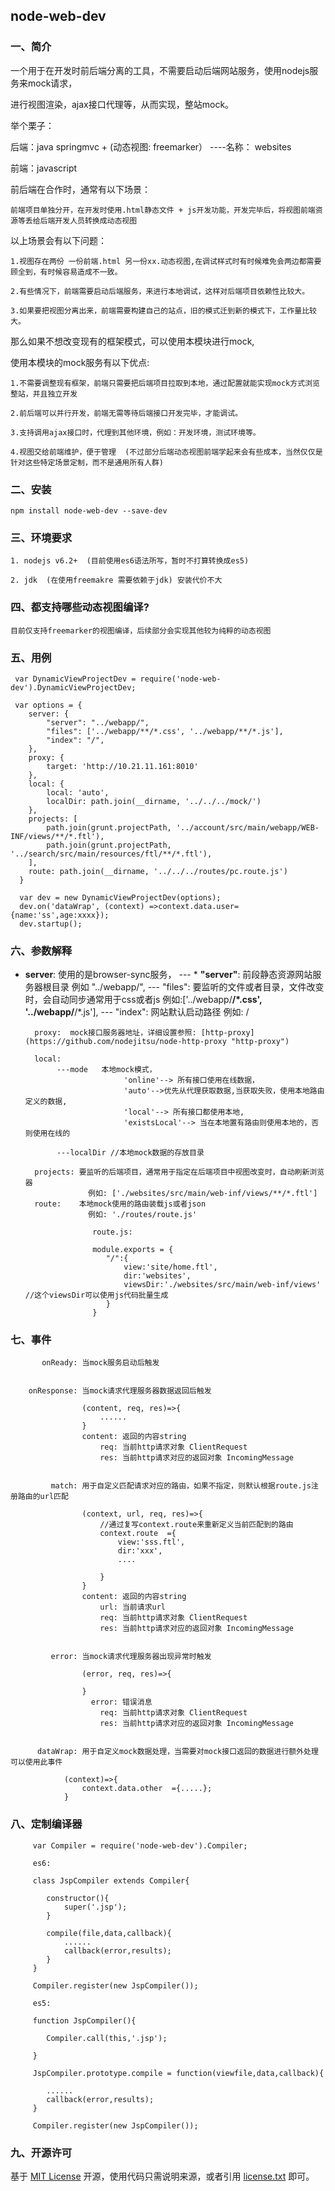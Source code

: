 ## node-web-dev

### 一、简介

一个用于在开发时前后端分离的工具，不需要启动后端网站服务，使用nodejs服务来mock请求，

进行视图渲染，ajax接口代理等，从而实现，整站mock。

举个栗子：

  后端：java springmvc + (动态视图: freemarker） ----名称： websites

  前端：javascript

  前后端在合作时，通常有以下场景：

	前端项目单独分开，在开发时使用.html静态文件 + js开发功能，开发完毕后，将视图前端资源等丢给后端开发人员转换成动态视图

  以上场景会有以下问题：

	1.视图存在两份 一份前端.html 另一份xx.动态视图,在调试样式时有时候难免会两边都需要顾全到，有时候容易造成不一致。

	2.有些情况下，前端需要启动后端服务，来进行本地调试，这样对后端项目依赖性比较大。

	3.如果要把视图分离出来，前端需要构建自己的站点，旧的模式迁到新的模式下，工作量比较大。

  那么如果不想改变现有的框架模式，可以使用本模块进行mock,

  使用本模块的mock服务有以下优点:

	1.不需要调整现有框架，前端只需要把后端项目拉取到本地，通过配置就能实现mock方式浏览整站，并且独立开发

	2.前后端可以并行开发，前端无需等待后端接口开发完毕，才能调试。

	3.支持调用ajax接口时，代理到其他环境，例如：开发环境，测试环境等。

	4.视图交给前端维护，便于管理  (不过部分后端动态视图前端学起来会有些成本，当然仅仅是针对这些特定场景定制，而不是通用所有人群)

### 二、安装

    npm install node-web-dev --save-dev
    
### 三、环境要求

    1. nodejs v6.2+  (目前使用es6语法所写，暂时不打算转换成es5)
    
    2. jdk  (在使用freemakre 需要依赖于jdk) 安装代价不大
    
    
### 四、都支持哪些动态视图编译?

    目前仅支持freemarker的视图编译，后续部分会实现其他较为纯粹的动态视图
     
### 五、用例
	
     var DynamicViewProjectDev = require('node-web-dev').DynamicViewProjectDev;	
	
     var options = {
        server: {
            "server": "../webapp/", 
            "files": ['../webapp/**/*.css', '../webapp/**/*.js'], 
            "index": "/", 
        },
        proxy: {
            target: 'http://10.21.11.161:8010' 
        },
        local: {
            local: 'auto', 
            localDir: path.join(__dirname, '../../../mock/') 
        },
        projects: [
            path.join(grunt.projectPath, '../account/src/main/webapp/WEB-INF/views/**/*.ftl'),
            path.join(grunt.projectPath, '../search/src/main/resources/ftl/**/*.ftl'),
        ],
        route: path.join(__dirname, '../../../routes/pc.route.js')
      }
     
      var dev = new DynamicViewProjectDev(options);
      dev.on('dataWrap', (context) =>context.data.user={name:'ss',age:xxxx});
      dev.startup();
      
### 六、参数解释

* **server**: 使用的是browser-sync服务，
            --- * **"server"**: 前段静态资源网站服务器根目录 例如 "../webapp/",
            --- "files":  要监听的文件或者目录，文件改变时，会自动同步通常用于css或者js
                          例如:['../webapp/**/*.css', '../webapp/**/*.js'], 
            --- "index": 网站默认启动路径 例如: /
        
        proxy:  mock接口服务器地址，详细设置参照: [http-proxy](https://github.com/nodejitsu/node-http-proxy "http-proxy")
        
        local:  
             ---mode   本地mock模式，
                            'online'--> 所有接口使用在线数据，
                            'auto'-->优先从代理获取数据,当获取失败，使用本地路由定义的数据,
                            'local'--> 所有接口都使用本地,   
                            'existsLocal'--> 当在本地置有路由则使用本地的，否则使用在线的   
        
             ---localDir //本地mock数据的存放目录
        
        projects: 要监听的后端项目，通常用于指定在后端项目中视图改变时，自动刷新浏览器
                    例如: ['./websites/src/main/web-inf/views/**/*.ftl']
        route:    本地mock使用的路由装载js或者json
                    例如: './routes/route.js'
                    
                     route.js:
                     
                     module.exports = {
                     	"/":{
                     		view:'site/home.ftl',
                     		dir:'websites',
                     		viewsDir:'./websites/src/main/web-inf/views' //这个viewsDir可以使用js代码批量生成
                     	}
                     }
                     
                     
        
        

### 七、事件

           onReady: 当mock服务启动后触发
        
        
        onResponse: 当mock请求代理服务器数据返回后触发
        
                    (content, req, res)=>{  
                    	......
                    }
                    content: 返回的内容string
                        req: 当前http请求对象 ClientRequest
                        res: 当前http请求对应的返回对象 IncomingMessage
        
        
             match: 用于自定义匹配请求对应的路由，如果不指定，则默认根据route.js注册路由的url匹配
        
                    (context, url, req, res)=>{
                    	//通过复写context.route来重新定义当前匹配到的路由
                    	context.route  ={
                    	    view:'sss.ftl',
                    	    dir:'xxx',
                    	    ....
                    	    
                    	}
                    }
                    content: 返回的内容string
                        url: 当前请求url
                        req: 当前http请求对象 ClientRequest
                        res: 当前http请求对应的返回对象 IncomingMessage
        
        
             error: 当mock请求代理服务器出现异常时触发
        
                    (error, req, res)=>{
                    
                    }
                      error: 错误消息
                        req: 当前http请求对象 ClientRequest
                        res: 当前http请求对应的返回对象 IncomingMessage
        
        
          dataWrap: 用于自定义mock数据处理，当需要对mock接口返回的数据进行额外处理可以使用此事件
                   
        	    (context)=>{
        	    	context.data.other  ={.....};
        	    }

### 八、定制编译器

         var Compiler = require('node-web-dev').Compiler;
         
         es6:
         
         class JspCompiler extends Compiler{
         	
         	constructor(){
         	    super('.jsp');
         	}
         	
         	compile(file,data,callback){
         		......
         		callback(error,results);
         	}
         }
         
         Compiler.register(new JspCompiler());
         
         es5:
         
         function JspCompiler(){
            
            Compiler.call(this,'.jsp');
            
         }
         
         JspCompiler.prototype.compile = function(viewfile,data,callback){
         	
         	......
         	callback(error,results);
         }
         
         Compiler.register(new JspCompiler());

### 九、开源许可
基于 [MIT License](http://zh.wikipedia.org/wiki/MIT_License) 开源，使用代码只需说明来源，或者引用 [license.txt](https://github.com/sofish/typo.css/blob/master/license.txt) 即可。
